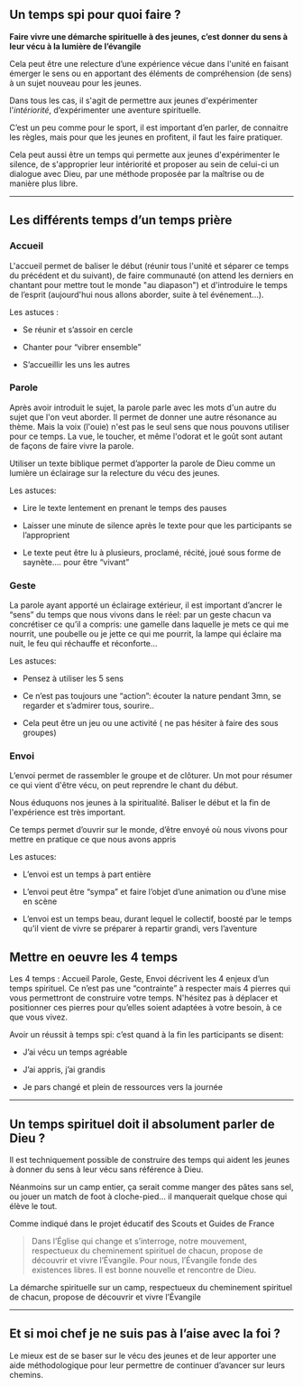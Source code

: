 



## Un temps spi pour quoi faire ?



**Faire vivre une démarche spirituelle à des jeunes, c’est donner du sens à leur vécu à la lumière de l’évangile**



Cela peut être une relecture d’une expérience vécue dans l'unité en faisant émerger le sens ou en apportant des éléments de compréhension (de sens) à un sujet nouveau pour les jeunes.



Dans tous les cas, il s'agit de permettre aux jeunes d'expérimenter l'*intériorité*, d’expérimenter une aventure spirituelle.

C’est un peu comme pour le sport, il est important d’en parler, de connaitre les règles, mais pour que les jeunes en profitent, il faut les faire pratiquer.

Cela peut aussi être un temps qui permette aux jeunes d'expérimenter le silence, de s'approprier leur intériorité et proposer au sein de celui-ci un dialogue avec Dieu, par une méthode proposée par la maîtrise ou de manière plus libre.  

  

  

  

*** 



## Les différents temps d’un temps prière



### <span class="emphase"><ion-icon name="body"></ion-icon> Accueil</span>

L'accueil permet de baliser le début (réunir tous l'unité et séparer ce temps du précédent et du suivant), de faire communauté (on attend les derniers en chantant pour mettre tout le monde "au diapason") et d'introduire le temps de l’esprit (aujourd'hui nous allons aborder, suite à tel événement...).



Les astuces :

* Se réunir et s’assoir en cercle

* Chanter pour “vibrer ensemble”

* S’accueillir les uns les autres



### <span class="emphase"><ion-icon name="text"></ion-icon> Parole</span>

Après avoir introduit le sujet, la parole parle avec les mots d'un autre du sujet que l'on veut aborder. Il permet de donner une autre résonance au thème. Mais la voix (l'ouie) n'est pas le seul sens que nous pouvons utiliser pour ce temps. La vue, le toucher, et même l'odorat et le goût sont autant de façons de faire vivre la parole.

Utiliser un texte biblique permet d’apporter la parole de Dieu comme un lumière un éclairage sur la relecture du vécu des jeunes.





Les astuces:

* Lire le texte lentement en prenant le temps des pauses

* Laisser une minute de silence après le texte pour que les participants se l’approprient

* Le texte peut être lu à plusieurs, proclamé, récité, joué sous forme de saynète…. pour être “vivant”



### <span class="emphase"><ion-icon name="hand"></ion-icon> Geste</span>

La parole ayant apporté un éclairage extérieur, il est important d’ancrer le “sens” du temps que nous vivons dans le réel: par un geste chacun va concrétiser ce qu’il a compris: une gamelle dans laquelle je mets ce qui me nourrit, une poubelle ou je jette ce qui me pourrit, la lampe qui éclaire ma nuit, le feu qui réchauffe et réconforte...



Les astuces:

* Pensez à utiliser les 5 sens

* Ce n’est pas toujours une “action”: écouter la nature pendant 3mn, se regarder et s’admirer tous, sourire..

* Cela peut être un jeu ou une activité ( ne pas hésiter à faire des sous groupes)









### <span class="emphase"><ion-icon name="cloud-upload"></ion-icon> Envoi</span>

L’envoi permet de rassembler le groupe  et de clôturer. Un mot pour résumer ce qui vient d'être vécu, on peut reprendre le chant du début. 

Nous éduquons nos jeunes à la spiritualité. Baliser le début et la fin de l'expérience est très important.

Ce temps permet d’ouvrir sur le monde, d’être envoyé où nous vivons pour mettre en pratique ce que nous avons appris



Les astuces:

* L’envoi est un temps à part entière

* L’envoi peut être “sympa” et faire l’objet d’une animation ou d’une mise en scène

* L’envoi est un temps beau, durant lequel le collectif, boosté par le temps qu’il vient de vivre se préparer à repartir grandi, vers l’aventure  

  



## Mettre en oeuvre les 4 temps

Les 4 temps : Accueil Parole, Geste, Envoi décrivent les 4 enjeux d’un temps spirituel. Ce n’est pas une “contrainte” à respecter mais 4 pierres qui vous permettront de construire votre temps. N'hésitez pas à déplacer et positionner ces pierres pour qu’elles soient adaptées à votre besoin, à ce que vous vivez.



Avoir un réussit à temps spi: c’est quand à la fin les participants se disent:

* J’ai vécu un temps agréable

* J’ai appris, j’ai grandis

* Je pars changé et plein de ressources vers la journée  

  

***

## Un temps spirituel doit il absolument parler de Dieu ?



Il est techniquement possible de construire des temps qui aident les jeunes à donner du sens à leur vécu sans référence à Dieu.

Néanmoins sur un camp entier, ça serait comme manger des pâtes sans sel, ou jouer un match de foot à cloche-pied… il manquerait quelque chose qui élève le tout.



Comme indiqué dans le projet éducatif des Scouts et Guides de France

>Dans l’Église qui change et s’interroge, notre mouvement, respectueux du cheminement spirituel de chacun, propose de découvrir et vivre l’Évangile. Pour nous, l’Évangile fonde des existences libres. Il est bonne nouvelle et rencontre de Dieu.



La démarche spirituelle sur un camp, respectueux du cheminement spirituel de chacun, propose de découvrir et vivre l’Évangile  

***

## Et si moi chef je ne suis pas à l’aise avec la foi ?



Le mieux est de se baser sur le vécu des jeunes et de leur apporter une aide méthodologique pour leur permettre de continuer d’avancer sur leurs chemins.



